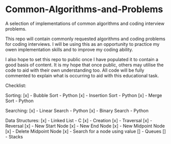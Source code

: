 # Common-Algorithms-and-Problems
A selection of implementations of common algorithms and coding interview problems.

This repo will contain commonly requested algorithms and coding problems for coding interviews.
I will be using this as an opportunity to practice my owen implementation skills and to improve my coding ability.

I also hope to set this repo to public once I have populated it to contain a good basis of content.
It is my hope that once public, others may utilise the code to aid with their own understanding too.
All code will  be fully commented to explain what is occurring to aid with this educational task.

Checklist:

  Sorting:
    [x] - Bubble Sort - Python
    [x] - Insertion Sort - Python
    [x] - Merge Sort - Python
    
  Searching:
    [x] - Linear Search - Python
    [x] - Binary Search - Python
    
  Data Structures:
    [x] - Linked List - C
      [x] - Creation
      [x] - Traversal
      [x] - Reversal
      [x] - New Start Node
      [x] - New End Node
      [x] - New Midpoint Node
      [x] - Delete Midpoint Node
      [x] - Search for a node using value
    [] - Queues
    [] - Stacks
